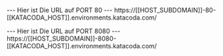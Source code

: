 --- Hier ist Die URL auf PORT 80 ---
https://[[HOST_SUBDOMAIN]]-80-[[KATACODA_HOST]].environments.katacoda.com/

--- Hier ist Die URL auf PORT 8080 ---
https://[[HOST_SUBDOMAIN]]-8080-[[KATACODA_HOST]].environments.katacoda.com/
